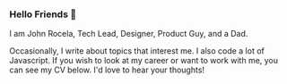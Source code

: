 ### Hello Friends 👋

I am John Rocela, Tech Lead, Designer, Product Guy, and a Dad.

Occasionally, I write about topics that interest me. I also code a lot of Javascript. If you wish to look at my career or want to work with me, you can see my CV below. I'd love to hear your thoughts!

